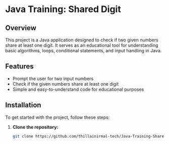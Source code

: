 # Java Training: Shared Digit

## Overview
This project is a Java application designed to check if two given numbers share at least one digit. It serves as an educational tool for understanding basic algorithms, loops, conditional statements, and input handling in Java.

## Features
- Prompt the user for two input numbers
- Check if the given numbers share at least one digit
- Simple and easy-to-understand code for educational purposes

## Installation
To get started with the project, follow these steps:

1. **Clone the repository:**
   ```sh
   git clone https://github.com/thillainirmal-tech/Java-Training-SharedDigit.git
